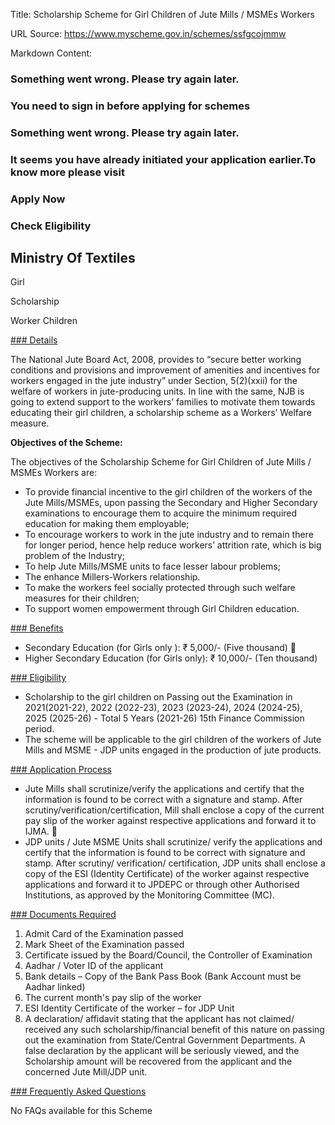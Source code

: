 Title: Scholarship Scheme for Girl Children of Jute Mills / MSMEs Workers

URL Source: https://www.myscheme.gov.in/schemes/ssfgcojmmw

Markdown Content:
### Something went wrong. Please try again later.

### 

### You need to sign in before applying for schemes

### Something went wrong. Please try again later.

### It seems you have already initiated your application earlier.To know more please visit

### Apply Now

### Check Eligibility

Ministry Of Textiles
--------------------

Girl

Scholarship

Worker Children

[### Details](https://www.myscheme.gov.in/schemes/ssfgcojmmw#details)

The National Jute Board Act, 2008, provides to “secure better working conditions and provisions and improvement of amenities and incentives for workers engaged in the jute industry” under Section, 5(2)(xxii) for the welfare of workers in jute-producing units. In line with the same, NJB is going to extend support to the workers’ families to motivate them towards educating their girl children, a scholarship scheme as a Workers’ Welfare measure.

**Objectives of the Scheme:**

The objectives of the Scholarship Scheme for Girl Children of Jute Mills / MSMEs Workers are:

*   To provide financial incentive to the girl children of the workers of the Jute Mills/MSMEs, upon passing the Secondary and Higher Secondary examinations to encourage them to acquire the minimum required education for making them employable;
*   To encourage workers to work in the jute industry and to remain there for longer period, hence help reduce workers’ attrition rate, which is big problem of the Industry;
*   To help Jute Mills/MSME units to face lesser labour problems;
*   The enhance Millers-Workers relationship.
*   To make the workers feel socially protected through such welfare measures for their children;
*   To support women empowerment through Girl Children education.

[### Benefits](https://www.myscheme.gov.in/schemes/ssfgcojmmw#benefits)

*   Secondary Education (for Girls only ): ₹ 5,000/- (Five thousand) 
*   Higher Secondary Education (for Girls only): ₹ 10,000/- (Ten thousand)

[### Eligibility](https://www.myscheme.gov.in/schemes/ssfgcojmmw#eligibility)

*   Scholarship to the girl children on Passing out the Examination in 2021(2021-22), 2022 (2022-23), 2023 (2023-24), 2024 (2024-25), 2025 (2025-26) - Total 5 Years (2021-26) 15th Finance Commission period.
*   The scheme will be applicable to the girl children of the workers of Jute Mills and MSME - JDP units engaged in the production of jute products.

[### Application Process](https://www.myscheme.gov.in/schemes/ssfgcojmmw#application-process)

*   Jute Mills shall scrutinize/verify the applications and certify that the information is found to be correct with a signature and stamp. After scrutiny/verification/certification, Mill shall enclose a copy of the current pay slip of the worker against respective applications and forward it to IJMA. 
*   JDP units / Jute MSME Units shall scrutinize/ verify the applications and certify that the information is found to be correct with signature and stamp. After scrutiny/ verification/ certification, JDP units shall enclose a copy of the ESI (Identity Certificate) of the worker against respective applications and forward it to JPDEPC or through other Authorised Institutions, as approved by the Monitoring Committee (MC).

[### Documents Required](https://www.myscheme.gov.in/schemes/ssfgcojmmw#documents-required)

1.  Admit Card of the Examination passed
2.  Mark Sheet of the Examination passed
3.  Certificate issued by the Board/Council, the Controller of Examination
4.  Aadhar / Voter ID of the applicant
5.  Bank details – Copy of the Bank Pass Book (Bank Account must be Aadhar linked)
6.  The current month's pay slip of the worker
7.  ESI Identity Certificate of the worker – for JDP Unit
8.  A declaration/ affidavit stating that the applicant has not claimed/ received any such scholarship/financial benefit of this nature on passing out the examination from State/Central Government Departments. A false declaration by the applicant will be seriously viewed, and the Scholarship amount will be recovered from the applicant and the concerned Jute Mill/JDP unit.

[### Frequently Asked Questions](https://www.myscheme.gov.in/schemes/ssfgcojmmw#faqs)

No FAQs available for this Scheme
